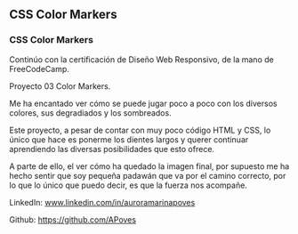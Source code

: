 
## CSS Color Markers
### CSS Color Markers

Continúo con la certificación de Diseño Web Responsivo, de la mano de FreeCodeCamp.

Proyecto 03 Color Markers.

Me ha encantado ver cómo se puede jugar poco a poco con los diversos colores, sus degradiados y los sombreados.

Este proyecto, a pesar de contar con muy poco código HTML y CSS, lo único que hace es ponerme los dientes largos y querer continuar aprendiendo las diversas posibilidades que esto ofrece. 

A parte de ello, el ver cómo ha quedado la imagen final, por supuesto me ha hecho sentir que soy pequeña padawán que va por el camino correcto, por lo que lo único que puedo decir, es que la fuerza nos acompañe.

LinkedIn: www.linkedin.com/in/auroramarinapoves

Github: https://github.com/APoves
